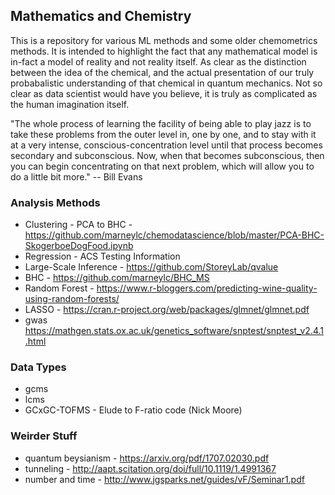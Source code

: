 ## Mathematics and Chemistry
This is a repository for various ML methods and some older chemometrics methods. It is intended to highlight the fact that any mathematical model is in-fact a model of reality and not reality itself. As clear as the distinction between the idea of the chemical, and the actual presentation of our truly probabalistic understanding of that chemical in quantum mechanics. Not so clear as data scientist would have you believe, it is truly as complicated as the human imagination itself.

"The whole process of learning the facility of being able to play jazz is to take these problems from the outer level in, one by one, and to stay with it at a very intense, conscious-concentration level until that process becomes secondary and subconscious. Now, when that becomes subconscious, then you can begin concentrating on that next problem, which will allow you to do a little bit more." -- Bill Evans

### Analysis Methods
- Clustering - PCA to BHC - https://github.com/marneylc/chemodatascience/blob/master/PCA-BHC-SkogerboeDogFood.ipynb
- Regression - ACS Testing Information 
- Large-Scale Inference - https://github.com/StoreyLab/qvalue
- BHC - https://github.com/marneylc/BHC_MS
- Random Forest - https://www.r-bloggers.com/predicting-wine-quality-using-random-forests/
- LASSO - https://cran.r-project.org/web/packages/glmnet/glmnet.pdf
- gwas https://mathgen.stats.ox.ac.uk/genetics_software/snptest/snptest_v2.4.1.html

### Data Types
- gcms
- lcms
- GCxGC-TOFMS - Elude to F-ratio code (Nick Moore)

### Weirder Stuff
- quantum beysianism - https://arxiv.org/pdf/1707.02030.pdf
- tunneling - http://aapt.scitation.org/doi/full/10.1119/1.4991367
- number and time - http://www.jgsparks.net/guides/vF/Seminar1.pdf

